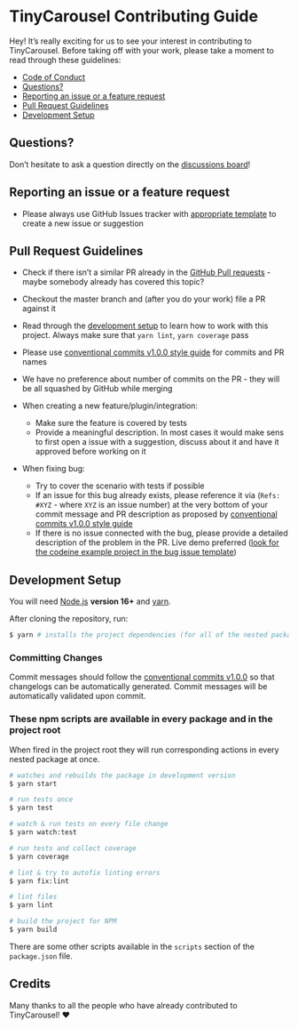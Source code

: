 # TinyCarousel Contributing Guide

Hey! It’s really exciting for us to see your interest in contributing to TinyCarousel. Before taking off with your work, please take a moment to read through these guidelines:

- [Code of Conduct](https://github.com/FRSOURCE/tiny-carousel/blob/master/CODE_OF_CONDUCT.md)
- [Questions?](#questions)
- [Reporting an issue or a feature request](#reporing-an-issue-or-a-feature-request)
- [Pull Request Guidelines](#pull-request-guidelines)
- [Development Setup](#development-setup)

## Questions?

Don’t hesitate to ask a question directly on the [discussions board](https://github.com/FRSOURCE/tiny-carousel/discussions)!

## Reporting an issue or a feature request

- Please always use GitHub Issues tracker with [appropriate template](https://github.com/login?return_to=https%3A%2F%2Fgithub.com%2FFRSOURCE%2Ftiny-carousel%2Fissues%2Fnew%2Fchoose) to create a new issue or suggestion

## Pull Request Guidelines

- Check if there isn’t a similar PR already in the [GitHub Pull requests](https://github.com/FRSOURCE/tiny-carousel/pulls) - maybe somebody already has covered this topic?

- Checkout the master branch and (after you do your work) file a PR against it

- Read through the [development setup](#development-setup) to learn how to work with this project. Always make sure that `yarn lint`, `yarn coverage` pass

- Please use [conventional commits v1.0.0 style guide](https://www.conventionalcommits.org/en/v1.0.0/) for commits and PR names

- We have no preference about number of commits on the PR - they will be all squashed by GitHub while merging

- When creating a new feature/plugin/integration:
  - Make sure the feature is covered by tests
  - Provide a meaningful description. In most cases it would make sens to first open a issue with a suggestion, discuss about it and have it approved before working on it

- When fixing bug:
  - Try to cover the scenario with tests if possible
  - If an issue for this bug already exists, please reference it via (`Refs: #XYZ` - where `XYZ` is an issue number) at the very bottom of your commit message and PR description as proposed by [conventional commits v1.0.0 style guide](https://www.conventionalcommits.org/en/v1.0.0/#commit-message-with-multi-paragraph-body-and-multiple-footers)
  - If there is no issue connected with the bug, please provide a detailed description of the problem in the PR. Live demo preferred ([look for the codeine example project in the bug issue template](https://github.com/FRSOURCE/tiny-carousel/blob/master/.github/ISSUE_TEMPLATE/bug_report.md))

## Development Setup

<!-- textlint-disable spelling -->
You will need [Node.js](https://nodejs.org/en/) **version 16+** and [yarn](https://classic.yarnpkg.com/en/docs/install).
<!-- textlint-enable -->

After cloning the repository, run:

``` bash
$ yarn # installs the project dependencies (for all of the nested packages)
```

### Committing Changes

Commit messages should follow the [conventional commits v1.0.0](https://www.conventionalcommits.org/en/v1.0.0/) so that changelogs can be automatically generated. Commit messages will be automatically validated upon commit.

### These npm scripts are available in every package and in the project root

When fired in the project root they will run corresponding actions in every nested package at once.

``` bash
# watches and rebuilds the package in development version
$ yarn start

# run tests once
$ yarn test

# watch & run tests on every file change
$ yarn watch:test

# run tests and collect coverage
$ yarn coverage

# lint & try to autofix linting errors
$ yarn fix:lint

# lint files
$ yarn lint

# build the project for NPM
$ yarn build
```

There are some other scripts available in the `scripts` section of the `package.json` file.

## Credits

Many thanks to all the people who have already contributed to TinyCarousel! ❤️
